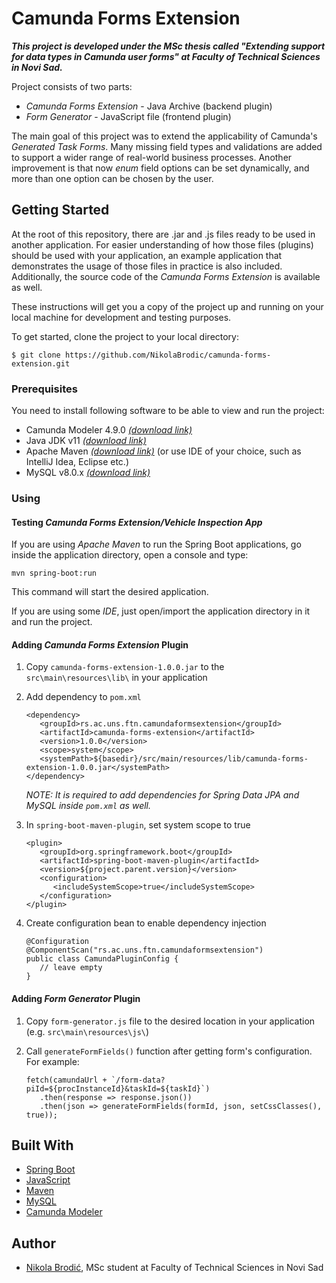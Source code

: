 # Camunda Forms Extension

***This project is developed under the MSc thesis called "Extending support for data types in Camunda user forms" at Faculty of Technical Sciences in Novi Sad.***

Project consists of two parts:
* *Camunda Forms Extension* - Java Archive (backend plugin)
* *Form Generator* - JavaScript file (frontend plugin)

The main goal of this project was to extend the applicability of Camunda's *Generated Task Forms*. Many missing field types and validations are added to support a wider range of real-world business processes. Another improvement is that now *enum* field options can be set dynamically, and more than one option can be chosen by the user.

## Getting Started

At the root of this repository, there are .jar and .js files ready to be used in another application. For easier understanding of how those files (plugins) should be used with your application, an example application that demonstrates the usage of those files in practice is also included. Additionally, the source code of the *Camunda Forms Extension* is available as well.

These instructions will get you a copy of the project up and running on your local machine for development and testing purposes.

To get started, clone the project to your local directory:
```
$ git clone https://github.com/NikolaBrodic/camunda-forms-extension.git
```

### Prerequisites

You need to install following software to be able to view and run the project:
* Camunda Modeler 4.9.0 [*(download link)*](https://downloads.camunda.cloud/release/camunda-modeler/4.9.0/)
* Java JDK v11 [*(download link)*](https://www.oracle.com/java/technologies/javase/jdk11-archive-downloads.html)
* Apache Maven [*(download link)*](https://maven.apache.org/download.cgi) (or use IDE of your choice, such as IntelliJ Idea, Eclipse etc.)
* MySQL v8.0.x [*(download link)*](https://dev.mysql.com/downloads/mysql/)

### Using

#### Testing *Camunda Forms Extension/Vehicle Inspection App*

If you are using *Apache Maven* to run the Spring Boot applications, go inside the application directory, open a console and type:
```
mvn spring-boot:run
```
This command will start the desired application.

If you are using some *IDE*, just open/import the application directory in it and run the project.

#### Adding *Camunda Forms Extension* Plugin

1. Copy `camunda-forms-extension-1.0.0.jar` to the `src\main\resources\lib\` in your application
2. Add dependency to `pom.xml`

   ```
   <dependency>
      <groupId>rs.ac.uns.ftn.camundaformsextension</groupId>
      <artifactId>camunda-forms-extension</artifactId>
      <version>1.0.0</version>
      <scope>system</scope>
      <systemPath>${basedir}/src/main/resources/lib/camunda-forms-extension-1.0.0.jar</systemPath>
   </dependency>
   ```
   *NOTE: It is required to add dependencies for Spring Data JPA and MySQL inside `pom.xml` as well.*
   
3. In `spring-boot-maven-plugin`, set system scope to true

   ```
   <plugin>
      <groupId>org.springframework.boot</groupId>
      <artifactId>spring-boot-maven-plugin</artifactId>
      <version>${project.parent.version}</version>
      <configuration>
         <includeSystemScope>true</includeSystemScope>
      </configuration>
   </plugin>
   ```
4. Create configuration bean to enable dependency injection

   ```
   @Configuration
   @ComponentScan("rs.ac.uns.ftn.camundaformsextension")
   public class CamundaPluginConfig {
      // leave empty
   }
   ```
#### Adding *Form Generator* Plugin

1. Copy `form-generator.js` file to the desired location in your application (e.g. `src\main\resources\js\`)
2. Call `generateFormFields()` function after getting form's configuration. For example:

   ```
   fetch(camundaUrl + `/form-data?piId=${procInstanceId}&taskId=${taskId}`)
      .then(response => response.json())
      .then(json => generateFormFields(formId, json, setCssClasses(), true));
   ```

## Built With

* [Spring Boot](https://spring.io/)
* [JavaScript](https://www.javascript.com/)
* [Maven](https://maven.apache.org/)
* [MySQL](https://www.mysql.com/)
* [Camunda Modeler](https://camunda.com/download/modeler/)

## Author

* [Nikola Brodić](https://github.com/NikolaBrodic), MSc student at Faculty of Technical Sciences in Novi Sad
